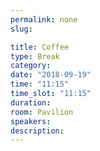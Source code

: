 ```yaml
---
permalink: none
slug:

title: Coffee
type: Break
category:
date: "2018-09-19"
time: "11:15"
time_slot: "11:15"
duration:
room: Pavilion
speakers:
description:
---
```

